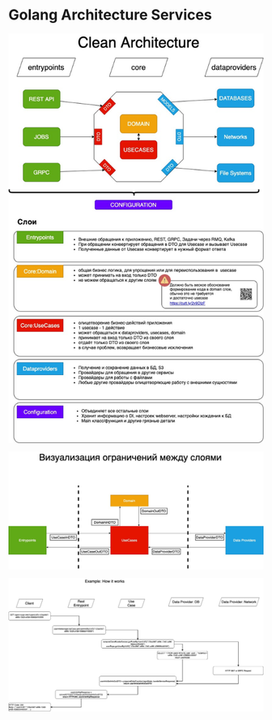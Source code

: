 # Golang Architecture Services

![Clean Architecture](https://github.com/alfssobsd/notes/blob/main/golang/arch/%D0%90%D1%80%D1%85%D0%B8%D1%82%D0%B5%D0%BA%D1%82%D1%80%D0%B0%20GoLang%20%D0%BF%D1%80%D0%B8%D0%BB%D0%BE%D0%B6%D0%B5%D0%BD%D0%B8%D0%B8%CC%86-Clean%20Architecture.jpg)

![Borders Descriptions](https://github.com/alfssobsd/notes/blob/main/golang/arch/%D0%90%D1%80%D1%85%D0%B8%D1%82%D0%B5%D0%BA%D1%82%D1%80%D0%B0%20GoLang%20%D0%BF%D1%80%D0%B8%D0%BB%D0%BE%D0%B6%D0%B5%D0%BD%D0%B8%D0%B8%CC%86-Borders.jpg)

![Exaplain](https://github.com/alfssobsd/notes/blob/main/golang/arch/%D0%90%D1%80%D1%85%D0%B8%D1%82%D0%B5%D0%BA%D1%82%D1%80%D0%B0%20GoLang%20%D0%BF%D1%80%D0%B8%D0%BB%D0%BE%D0%B6%D0%B5%D0%BD%D0%B8%D0%B8%CC%86-Example_%20How%20it%20works.jpg)
